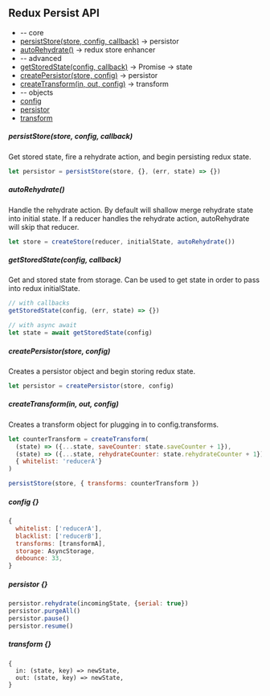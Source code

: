 ## Redux Persist API
- -- core
- [persistStore(store, config, callback)](#persistStore) -> persistor
- [autoRehydrate()](#autoRehydrate) -> redux store enhancer
- -- advanced
- [getStoredState(config, callback)](#getStoredState) -> Promise -> state
- [createPersistor(store, config)](#createPersistor) -> persistor
- [createTransform(in, out, config)](#createTransform) -> transform
- -- objects
- [config](#config)
- [persistor](#persistor)
- [transform](#transform)

##### persistStore(store, config, callback)
Get stored state, fire a rehydrate action, and begin persisting redux state.
```js
let persistor = persistStore(store, {}, (err, state) => {})
```
##### autoRehydrate()
Handle the rehydrate action. By default will shallow merge rehydrate state into initial state. If a reducer handles the rehydrate action, autoRehydrate will skip that reducer.
```js
let store = createStore(reducer, initialState, autoRehydrate())
```

##### getStoredState(config, callback)
Get and stored state from storage. Can be used to get state in order to pass into redux initialState.
```js
// with callbacks
getStoredState(config, (err, state) => {})

// with async await
let state = await getStoredState(config)
```

##### createPersistor(store, config)
Creates a persistor object and begin storing redux state.
```js
let persistor = createPersistor(store, config)
```

##### createTransform(in, out, config)
Creates a transform object for plugging in to config.transforms.
```js
let counterTransform = createTransform(
  (state) => ({...state, saveCounter: state.saveCounter + 1}),
  (state) => ({...state, rehydrateCounter: state.rehydrateCounter + 1}),
  { whitelist: 'reducerA'}
)

persistStore(store, { transforms: counterTransform })
```

##### config {}
```js
{
  whitelist: ['reducerA'],
  blacklist: ['reducerB'],
  transforms: [transformA],
  storage: AsyncStorage,
  debounce: 33,
}
```

##### persistor {}
```js
persistor.rehydrate(incomingState, {serial: true})
persistor.purgeAll()
persistor.pause()
persistor.resume()
```

##### transform {}
```
{
  in: (state, key) => newState,
  out: (state, key) => newState,
}
```
